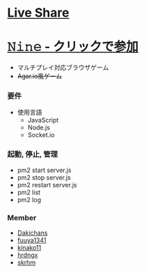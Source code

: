 # [Live Share](https://prod.liveshare.vsengsaas.visualstudio.com/join?D399E7B20350CC36AAD709162C1D5D127100)
# [𝙽𝚒𝚗𝚎 - クリックで参加](http://172.18.88.48:3000)
* マルチプレイ対応ブラウザゲーム
* ~~Agar.io風ゲーム~~

### 要件
* 使用言語
  * JavaScript
  * Node.js
  * Socket.io

### 起動, 停止, 管理
* pm2 start server.js
* pm2 stop server.js
* pm2 restart server.js
* pm2 list
* pm2 log

### Member
* [Dakichans](https://github.com/Dakichans "Dakichans")
* [fuuya1341](https://github.com/fuuya1341 "fuuya1341")
* [kinako11](https://github.com/kinako11 "kinako11")
* [hrdngx](https://github.com/hrdngx "hrdngx")
* [skrhm](https://github.com/skrhm "skrhm")
